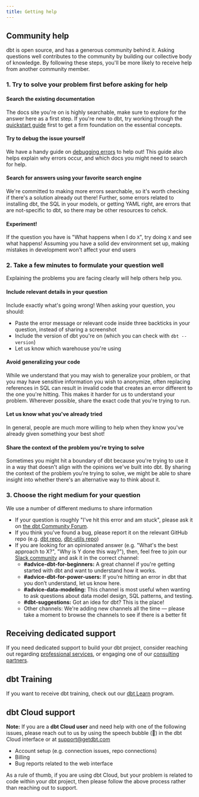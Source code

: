 ```yaml
---
title: Getting help
---
```

## Community help
dbt is open source, and has a generous community behind it. Asking questions well contributes to the community by building our collective body of knowledge. By following these steps, you'll be more likely to receive help from another community member.

### 1. Try to solve your problem first before asking for help

#### Search the existing documentation
The docs site you're on is highly searchable, make sure to explore for the answer here as a first step. If you're new to dbt, try working through the [quickstart guide](/docs/quickstarts/overview) first to get a firm foundation on the essential concepts.
#### Try to debug the issue yourself
We have a handy guide on [debugging errors](/guides/best-practices/debugging-errors) to help out! This guide also helps explain why errors occur, and which docs you might need to search for help.

#### Search for answers using your favorite search engine
We're committed to making more errors searchable, so it's worth checking if there's a solution already out there! Further, some errors related to installing dbt, the SQL in your models, or getting YAML right, are errors that are not-specific to dbt, so there may be other resources to cehck.

#### Experiment!
If the question you have is "What happens when I do `X`", try doing `X` and see what happens! Assuming you have a solid dev environment set up, making mistakes in development won't affect your end users

### 2. Take a few minutes to formulate your question well
Explaining the problems you are facing clearly will help others help you.
<!--- To-do:
We've also included some examples of well-asked questions below.-->

#### Include relevant details in your question
Include exactly what's going wrong! When asking your question, you should:
* Paste the error message or relevant code inside three backticks in your question, instead of sharing a screenshot
* Include the version of dbt you're on (which you can check with `dbt --version`)
* Let us know which warehouse you're using

#### Avoid generalizing your code
While we understand that you may wish to generalize your problem, or that you may have sensitive information you wish to anonymize, often replacing references in SQL can result in invalid code that creates an error different to the one you're hitting. This makes it harder for us to understand your problem. Wherever possible, share the exact code that you're trying to run.

#### Let us know what you've already tried
In general, people are much more willing to help when they know you've already given something your best shot!

#### Share the context of the problem you're trying to solve
Sometimes you might hit a boundary of dbt because you're trying to use it in a way that doesn't align with the opinions we've built into dbt. By sharing the context of the problem you're trying to solve, we might be able to share insight into whether there's an alternative way to think about it.

### 3. Choose the right medium for your question
We use a number of different mediums to share information
- If your question is roughly "I've hit this error and am stuck", please ask it on [the dbt Community Forum](https://discourse.getdbt.com).
- If you think you've found a bug, please report it on the relevant GitHub repo (e.g. [dbt repo](https://github.com/dbt-labs/dbt), [dbt-utils repo](https://github.com/dbt-labs/dbt-utils))
- If you are looking for an opinionated answer (e.g. "What's the best approach to X?", "Why is Y done this way?"), then, feel free to join our [Slack community](https://community.getdbt.com/) and ask it in the correct channel:
    * **#advice-dbt-for-beginners:** A great channel if you're getting started with dbt and want to understand how it works.
    * **#advice-dbt-for-power-users:** If you’re hitting an error in dbt that you don’t understand, let us know here.
    * **#advice-data-modeling:** This channel is most useful when wanting to ask questions about data model design, SQL patterns, and testing.
    * **#dbt-suggestions:** Got an idea for dbt? This is the place!
    * Other channels: We're adding new channels all the time — please take a moment to browse the channels to see if there is a better fit

## Receiving dedicated support
If you need dedicated support to build your dbt project, consider reaching out regarding [professional services](https://www.getdbt.com/contact/), or engaging one of our [consulting partners](https://www.getdbt.com/ecosystem/).

## dbt Training
If you want to receive dbt training, check out our [dbt Learn](https://learn.getdbt.com/) program.

## dbt Cloud support
**Note:** If you are a **dbt Cloud user** and need help with one of the following issues, please reach out to us by using the speech bubble (💬) in the dbt Cloud interface or at support@getdbt.com
- Account setup (e.g. connection issues, repo connections)
- Billing
- Bug reports related to the web interface

As a rule of thumb, if you are using dbt Cloud, but your problem is related to code within your dbt project, then please follow the above process rather than reaching out to support.

<!---
## Examples of well-asked questions


<details>
<summary></summary>
</details>

--->
